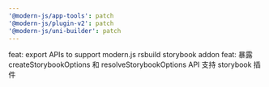 ```yaml
---
'@modern-js/app-tools': patch
'@modern-js/plugin-v2': patch
'@modern-js/uni-builder': patch
---
```


feat: export APIs to support modern.js rsbuild storybook addon
feat: 暴露 createStorybookOptions 和 resolveStorybookOptions API 支持 storybook 插件
